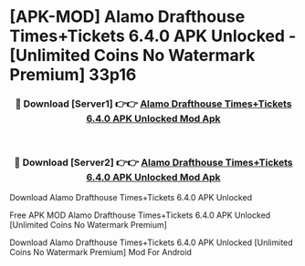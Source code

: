 # [APK-MOD] Alamo Drafthouse Times+Tickets 6.4.0 APK Unlocked - [Unlimited Coins No Watermark Premium] 33p16



<div align="center">
<h3>🔴 Download [Server1] 👉👉 <a href="https://momento.my/?title=Alamo_Drafthouse_Times+Tickets_6.4.0_APK_Unlocked">Alamo Drafthouse Times+Tickets 6.4.0 APK Unlocked Mod Apk</a></h3><br>

<h3>🔴 Download [Server2] 👉👉 <a href="https://momento.my/?title=Alamo_Drafthouse_Times+Tickets_6.4.0_APK_Unlocked">Alamo Drafthouse Times+Tickets 6.4.0 APK Unlocked Mod Apk</a></h3>
</div>



Download Alamo Drafthouse Times+Tickets 6.4.0 APK Unlocked 

Free APK MOD Alamo Drafthouse Times+Tickets 6.4.0 APK Unlocked [Unlimited Coins No Watermark Premium]

Download Alamo Drafthouse Times+Tickets 6.4.0 APK Unlocked [Unlimited Coins No Watermark Premium] Mod For Android

